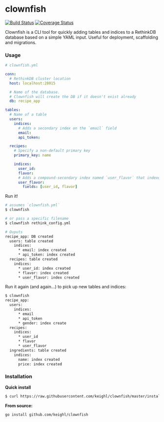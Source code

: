 # clownfish

[![Build Status](https://travis-ci.org/keighl/clownfish.png?branch=master)](https://travis-ci.org/keighl/clownfish) [![Coverage Status](https://coveralls.io/repos/keighl/clownfish/badge.svg)](https://coveralls.io/r/keighl/clownfish)

Clownfish is a CLI tool for quickly adding tables and indices to a RethinkDB database based on a simple YAML input. Useful for deployment, scaffolding and migrations.

### Usage

```yml
# clownfish.yml

conn:
  # RethinkDB cluster location
  host: localhost:28015

  # Name of the database.
  # Clownfish will create the DB if it doesn't exist already
  db: recipe_app

tables:
  # Name of a table
  users:
    indices:
      # Adds a secondary index on the `email` field
      email:
      api_token:

  recipes:
    # Specify a non-default primary key
    primary_key: name

    indices:
      user_id:
      flavor:
      # Adds a compound-secondary index named `user_flavor` that indexes both `user_id` and `flavor` fields
      user_flavor:
        fields: [user_id, flavor]
```

Run it!

```bash
# assumes `clownfish.yml`
$ clownfish

# or pass a specific filename
$ clownfish rethink_config.yml

# Ouputs
recipe_app: DB created
  users: table created
    indices:
      * email: index created
      * api_token: index created
  recipes: table created
    indices:
      * user_id: index created
      * flavor: index created
      * user_flavor: index created
```

Run it again (and again...) to pick up new tables and indices:

```bash
$ clownfish
recipe_app:
  users:
    indices:
      * email
      * api_token
      * gender: index create
  recipes:
    indices:
      * user_id
      * flavor
      * user_flavor
  ingredients: table created
    indices:
      name: index created
      price: index created
```

### Installation

**Quick install**

```bash
$ curl https://raw.githubusercontent.com/keighl/clownfish/master/install.sh | sudo bash
```

**From source:**

```bash
go install github.com/keighl/clownfish
```



